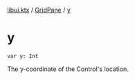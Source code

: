 [libui.ktx](../README.md) / [GridPane](README.md) / [y](y.md)

# y

`var y: Int`

The y-coordinate of the Control's location.
